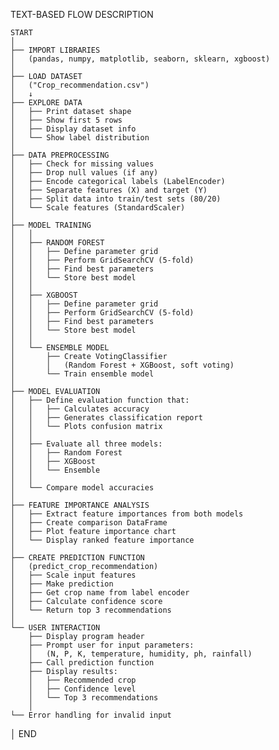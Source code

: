 TEXT-BASED FLOW DESCRIPTION

    START
    │
    ├── IMPORT LIBRARIES
    │   (pandas, numpy, matplotlib, seaborn, sklearn, xgboost)
    │
    ├── LOAD DATASET
    │   ("Crop_recommendation.csv")
    │   ↓
    ├── EXPLORE DATA
    │   ├── Print dataset shape
    │   ├── Show first 5 rows
    │   ├── Display dataset info
    │   └── Show label distribution
    │
    ├── DATA PREPROCESSING
    │   ├── Check for missing values
    │   ├── Drop null values (if any)
    │   ├── Encode categorical labels (LabelEncoder)
    │   ├── Separate features (X) and target (Y)
    │   ├── Split data into train/test sets (80/20)
    │   └── Scale features (StandardScaler)
    │
    ├── MODEL TRAINING
    │   │
    │   ├── RANDOM FOREST
    │   │   ├── Define parameter grid
    │   │   ├── Perform GridSearchCV (5-fold)
    │   │   ├── Find best parameters
    │   │   └── Store best model
    │   │
    │   ├── XGBOOST
    │   │   ├── Define parameter grid
    │   │   ├── Perform GridSearchCV (5-fold)
    │   │   ├── Find best parameters
    │   │   └── Store best model
    │   │
    │   └── ENSEMBLE MODEL
    │       ├── Create VotingClassifier
    │       │   (Random Forest + XGBoost, soft voting)
    │       └── Train ensemble model
    │
    ├── MODEL EVALUATION
    │   ├── Define evaluation function that:
    │   │   ├── Calculates accuracy
    │   │   ├── Generates classification report
    │   │   └── Plots confusion matrix
    │   │
    │   ├── Evaluate all three models:
    │   │   ├── Random Forest
    │   │   ├── XGBoost
    │   │   └── Ensemble
    │   │
    │   └── Compare model accuracies
    │
    ├── FEATURE IMPORTANCE ANALYSIS
    │   ├── Extract feature importances from both models
    │   ├── Create comparison DataFrame
    │   ├── Plot feature importance chart
    │   └── Display ranked feature importance
    │
    ├── CREATE PREDICTION FUNCTION
    │   (predict_crop_recommendation)
    │   ├── Scale input features
    │   ├── Make prediction
    │   ├── Get crop name from label encoder
    │   ├── Calculate confidence score
    │   └── Return top 3 recommendations
    │
    └── USER INTERACTION
        ├── Display program header
        ├── Prompt user for input parameters:
        │   (N, P, K, temperature, humidity, ph, rainfall)
        ├── Call prediction function
        ├── Display results:
        │   ├── Recommended crop
        │   ├── Confidence level
        │   └── Top 3 recommendations
        │
    └── Error handling for invalid input
│
END
